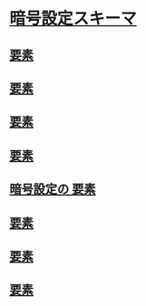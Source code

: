 # [暗号設定スキーマ](index.md)
## [<cryptoClasses> 要素](cryptoclasses-element.md)
## [<cryptoClass> 要素](cryptoclass-element.md)
## [<cryptographySettings> 要素](cryptographysettings-element.md)
## [<cryptoNameMapping> 要素](cryptonamemapping-element.md)
## [暗号設定の <mscorlib> 要素](mscorlib-element-for-cryptography-settings.md)
## [<nameEntry> 要素](nameentry-element.md)
## [<oidEntry> 要素](oidentry-element.md)
## [<oidMap> 要素](oidmap-element.md)
